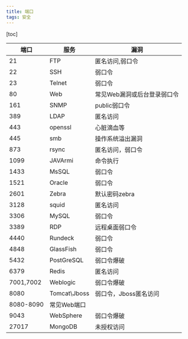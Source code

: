 ```yaml
---
title: 端口
tags: 安全
---
```


[toc]

| 端口      | 服务         | 漏洞                        |
| --------- | ------------ | --------------------------- |
| 21        | FTP          | 匿名访问,弱口令             |
| 22        | SSH          | 弱口令                      |
| 23        | Telnet       | 弱口令                      |
| 80        | Web          | 常见Web漏洞或后台登录弱口令 |
| 161       | SNMP         | public弱口令                |
| 389       | LDAP         | 匿名访问                    |
| 443       | openssl      | 心脏滴血等                  |
| 445       | smb          | 操作系统溢出漏洞            |
| 873       | rsync        | 匿名访问，弱口令            |
| 1099      | JAVArmi      | 命令执行                    |
| 1433      | MsSQL        | 弱口令                      |
| 1521      | Oracle       | 弱口令                      |
| 2601      | Zebra        | 默认密码zebra               |
| 3128      | squid        | 匿名访问                    |
| 3306      | MySQL        | 弱口令                      |
| 3389      | RDP          | 远程桌面弱口令              |
| 4440      | Rundeck      | 弱口令                      |
| 4848      | GlassFish    | 弱口令                      |
| 5432      | PostGreSQL   | 弱口令爆破                  |
| 6379      | Redis        | 匿名访问                    |
| 7001,7002 | Weblogic     | 弱口令爆破                  |
| 8080      | Tomcat\Jboss | 弱口令，Jboss匿名访问       |
| 8080-8090 | 常见Web端口  |                             |
| 9043      | WebSphere    | 弱口令爆破                  |
| 27017     | MongoDB      | 未授权访问                  |


